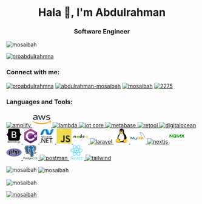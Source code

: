 <h1 align="center">Hala 👋, I'm Abdulrahman</h1>
<h3 align="center">Software Engineer</h3>

<p align="left"> <img src="https://komarev.com/ghpvc/?username=mosaibah&label=Profile%20views&color=0e75b6&style=flat" alt="mosaibah" /> </p>

<p align="left"> <a href="https://twitter.com/proabdulrahmna" target="blank"><img src="https://img.shields.io/twitter/follow/proabdulrahmna?logo=twitter&style=for-the-badge" alt="proabdulrahmna" /></a> </p>

<h3 align="left">Connect with me:</h3>
<p align="left">
<a href="https://twitter.com/proabdulrahmna" target="blank"><img align="center" src="https://raw.githubusercontent.com/rahuldkjain/github-profile-readme-generator/master/src/images/icons/Social/twitter.svg" alt="proabdulrahmna" height="30" width="40" /></a>
<a href="https://linkedin.com/in/abdulrahman-mosaibah" target="blank"><img align="center" src="https://raw.githubusercontent.com/rahuldkjain/github-profile-readme-generator/master/src/images/icons/Social/linked-in-alt.svg" alt="abdulrahman-mosaibah" height="30" width="40" /></a>
<a href="https://www.leetcode.com/mosaibah" target="blank"><img align="center" src="https://raw.githubusercontent.com/rahuldkjain/github-profile-readme-generator/master/src/images/icons/Social/leet-code.svg" alt="mosaibah" height="30" width="40" /></a>
<a href="https://discord.gg/2275" target="blank"><img align="center" src="https://raw.githubusercontent.com/rahuldkjain/github-profile-readme-generator/master/src/images/icons/Social/discord.svg" alt="2275" height="30" width="40" /></a>
</p>

<h3 align="left">Languages and Tools:</h3>
<p align="left">
  <a href="https://aws.amazon.com/amplify/" target="_blank" rel="noreferrer"> 
    <img src="https://docs.amplify.aws/assets/logo-dark.svg" alt="amplify" width="40" height="40"/> 
  </a> 
  <a href="https://aws.amazon.com" target="_blank" rel="noreferrer"> 
    <img src="https://raw.githubusercontent.com/devicons/devicon/master/icons/amazonwebservices/amazonwebservices-original-wordmark.svg" alt="aws" width="50" height="40"/>
  </a>
  <a href="https://aws.amazon.com/lambda/" target="_blank" rel="noreferrer">
  <img src="https://upload.wikimedia.org/wikipedia/commons/thumb/5/5c/Amazon_Lambda_architecture_logo.svg/281px-Amazon_Lambda_architecture_logo.svg.png?20211111143003" alt="lambda" width="40" height="40"/>
</a>
  <a href="https://aws.amazon.com/iot-core/" target="_blank" rel="noreferrer">
  <img src="https://docs.loriot.io/download/attachments/13535111/image2019-8-27_16-51-53.png?version=1&modificationDate=1597069992563&api=v2" alt="iot core" width="95" height="35"/>
</a>
  <a href="https://www.metabase.com/" target="_blank" rel="noreferrer">
  <img src="https://www.vectorlogo.zone/logos/metabase/metabase-ar21.png" alt="metabase" width="80" height="40"/>
</a>
  <a href="https://retool.com/" target="_blank" rel="noreferrer">
  <img src="https://retool.com/logo.png" alt="retool" width="80" height="40"/>
</a>
  <a href="https://www.digitalocean.com/" target="_blank" rel="noreferrer">
  <img src="https://companieslogo.com/img/orig/DOCN-6eec72eb.png?t=1660638083" alt="digitalocean" width="40" height="40"/>
</a>
  <a href="https://getbootstrap.com" target="_blank" rel="noreferrer"> <img src="https://raw.githubusercontent.com/devicons/devicon/master/icons/bootstrap/bootstrap-plain-wordmark.svg" alt="bootstrap" width="40" height="40"/> </a> <a href="https://www.w3schools.com/cs/" target="_blank" rel="noreferrer"> <img src="https://raw.githubusercontent.com/devicons/devicon/master/icons/csharp/csharp-original.svg" alt="csharp" width="40" height="40"/> </a> <a href="https://dotnet.microsoft.com/" target="_blank" rel="noreferrer"> <img src="https://raw.githubusercontent.com/devicons/devicon/master/icons/dot-net/dot-net-original-wordmark.svg" alt="dotnet" width="40" height="40"/> </a> <a href="https://developer.mozilla.org/en-US/docs/Web/JavaScript" target="_blank" rel="noreferrer"> <img src="https://raw.githubusercontent.com/devicons/devicon/master/icons/javascript/javascript-original.svg" alt="javascript" width="40" height="40"/> <a href="https://nodejs.org" target="_blank" rel="noreferrer"> <img src="https://raw.githubusercontent.com/devicons/devicon/master/icons/nodejs/nodejs-original-wordmark.svg" alt="nodejs" width="40" height="40"/> </a> <a href="https://laravel.com/" target="_blank" rel="noreferrer"> <img src="https://upload.wikimedia.org/wikipedia/commons/thumb/9/9a/Laravel.svg/985px-Laravel.svg.png" alt="laravel" width="40" height="40"/> </a> <a href="https://www.linux.org/" target="_blank" rel="noreferrer"> <img src="https://raw.githubusercontent.com/devicons/devicon/master/icons/linux/linux-original.svg" alt="linux" width="40" height="40"/> </a> <a href="https://www.mysql.com/" target="_blank" rel="noreferrer"> <img src="https://raw.githubusercontent.com/devicons/devicon/master/icons/mysql/mysql-original-wordmark.svg" alt="mysql" width="40" height="40"/> </a> <a href="https://nextjs.org/" target="_blank" rel="noreferrer"> <img src="https://cdn.worldvectorlogo.com/logos/nextjs-2.svg" alt="nextjs" width="60" height="40"/> </a> <a href="https://www.nginx.com" target="_blank" rel="noreferrer"> <img src="https://raw.githubusercontent.com/devicons/devicon/master/icons/nginx/nginx-original.svg" alt="nginx" width="40" height="40"/> </a> </a> <a href="https://www.php.net" target="_blank" rel="noreferrer"> <img src="https://raw.githubusercontent.com/devicons/devicon/master/icons/php/php-original.svg" alt="php" width="40" height="40"/> </a> <a href="https://www.postgresql.org" target="_blank" rel="noreferrer"> <img src="https://raw.githubusercontent.com/devicons/devicon/master/icons/postgresql/postgresql-original-wordmark.svg" alt="postgresql" width="40" height="40"/> </a> <a href="https://postman.com" target="_blank" rel="noreferrer"> <img src="https://www.vectorlogo.zone/logos/getpostman/getpostman-icon.svg" alt="postman" width="40" height="40"/> </a> <a href="https://reactjs.org/" target="_blank" rel="noreferrer"> <img src="https://raw.githubusercontent.com/devicons/devicon/master/icons/react/react-original-wordmark.svg" alt="react" width="40" height="40"/> </a> <a href="https://tailwindcss.com/" target="_blank" rel="noreferrer"> <img src="https://www.vectorlogo.zone/logos/tailwindcss/tailwindcss-icon.svg" alt="tailwind" width="40" height="40"/> </a> </p>

<p><img align="left" src="https://github-readme-stats.vercel.app/api/top-langs?username=mosaibah&show_icons=true&locale=en&layout=compact" alt="mosaibah" /></p>

<p>&nbsp;<img align="center" src="https://github-readme-stats.vercel.app/api?username=mosaibah&show_icons=true&locale=en" alt="mosaibah" /></p>

<p><img align="center" src="https://github-readme-streak-stats.herokuapp.com/?user=mosaibah&" alt="mosaibah" /></p>
<p align="left"> <a href="https://github.com/ryo-ma/github-profile-trophy"><img src="https://github-profile-trophy.vercel.app/?username=mosaibah" alt="mosaibah" /></a> </p>
